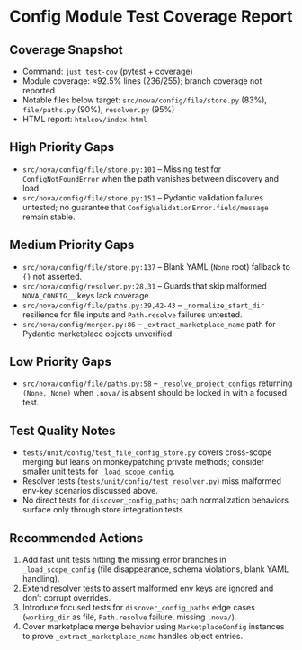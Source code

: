 # Config Module Test Coverage Report

## Coverage Snapshot
- Command: `just test-cov` (pytest + coverage)
- Module coverage: ≈92.5% lines (236/255); branch coverage not reported
- Notable files below target: `src/nova/config/file/store.py` (83%), `file/paths.py` (90%), `resolver.py` (95%)
- HTML report: `htmlcov/index.html`

## High Priority Gaps
- `src/nova/config/file/store.py:101` – Missing test for `ConfigNotFoundError` when the path vanishes between discovery and load.
- `src/nova/config/file/store.py:151` – Pydantic validation failures untested; no guarantee that `ConfigValidationError.field/message` remain stable.

## Medium Priority Gaps
- `src/nova/config/file/store.py:137` – Blank YAML (`None` root) fallback to `{}` not asserted.
- `src/nova/config/resolver.py:28,31` – Guards that skip malformed `NOVA_CONFIG__` keys lack coverage.
- `src/nova/config/file/paths.py:39,42-43` – `_normalize_start_dir` resilience for file inputs and `Path.resolve` failures untested.
- `src/nova/config/merger.py:86` – `_extract_marketplace_name` path for Pydantic marketplace objects unverified.

## Low Priority Gaps
- `src/nova/config/file/paths.py:58` – `_resolve_project_configs` returning `(None, None)` when `.nova/` is absent should be locked in with a focused test.

## Test Quality Notes
- `tests/unit/config/test_file_config_store.py` covers cross-scope merging but leans on monkeypatching private methods; consider smaller unit tests for `_load_scope_config`.
- Resolver tests (`tests/unit/config/test_resolver.py`) miss malformed env-key scenarios discussed above.
- No direct tests for `discover_config_paths`; path normalization behaviors surface only through store integration tests.

## Recommended Actions
1. Add fast unit tests hitting the missing error branches in `_load_scope_config` (file disappearance, schema violations, blank YAML handling).
2. Extend resolver tests to assert malformed env keys are ignored and don’t corrupt overrides.
3. Introduce focused tests for `discover_config_paths` edge cases (`working_dir` as file, `Path.resolve` failure, missing `.nova/`).
4. Cover marketplace merge behavior using `MarketplaceConfig` instances to prove `_extract_marketplace_name` handles object entries.
